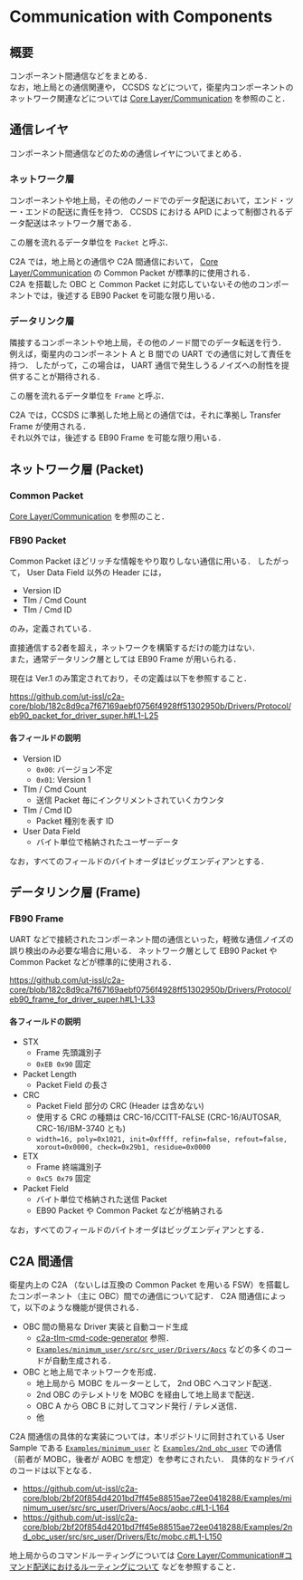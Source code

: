 # Communication with Components

## 概要
コンポーネント間通信などをまとめる．  
なお，地上局との通信関連や， CCSDS などについて，衛星内コンポーネントのネットワーク関連などについては [Core Layer/Communication](../Core/communication.md) を参照のこと．


## 通信レイヤ
コンポーネント間通信などのための通信レイヤについてまとめる．

### ネットワーク層
コンポーネントや地上局，その他のノードでのデータ配送において，エンド・ツー・エンドの配送に責任を持つ．
CCSDS における APID によって制御されるデータ配送はネットワーク層である．

この層を流れるデータ単位を `Packet` と呼ぶ．

C2A では，地上局との通信や C2A 間通信において， [Core Layer/Communication](../Core/communication.md) の Common Packet が標準的に使用される．  
C2A を搭載した OBC と Common Packet に対応していないその他のコンポーネントでは，後述する EB90 Packet を可能な限り用いる．

### データリンク層
隣接するコンポーネントや地上局，その他のノード間でのデータ転送を行う．
例えば，衛星内のコンポーネント A と B 間での UART での通信に対して責任を持つ．
したがって，この場合は， UART 通信で発生しうるノイズへの耐性を提供することが期待される．

この層を流れるデータ単位を `Frame` と呼ぶ．

C2A では，CCSDS に準拠した地上局との通信では，それに準拠し Transfer Frame が使用される．  
それ以外では，後述する EB90 Frame を可能な限り用いる．


## ネットワーク層 (Packet)
### Common Packet
[Core Layer/Communication](../Core/communication.md) を参照のこと．

### FB90 Packet
Common Packet ほどリッチな情報をやり取りしない通信に用いる．
したがって， User Data Field 以外の Header には，

- Version ID
- Tlm / Cmd Count
- Tlm / Cmd ID

のみ，定義されている．

直接通信する2者を超え，ネットワークを構築するだけの能力はない．  
また，通常データリンク層としては EB90 Frame が用いられる．

現在は Ver.1 のみ策定されており，その定義は以下を参照すること．

https://github.com/ut-issl/c2a-core/blob/182c8d9ca7f67169aebf0756f4928ff51302950b/Drivers/Protocol/eb90_packet_for_driver_super.h#L1-L25

#### 各フィールドの説明
- Version ID
    - `0x00`: バージョン不定
    - `0x01`: Version 1
- Tlm / Cmd Count
    - 送信 Packet 毎にインクリメントされていくカウンタ
- Tlm / Cmd ID
    - Packet 種別を表す ID
- User Data Field
    - バイト単位で格納されたユーザーデータ

なお，すべてのフィールドのバイトオーダはビッグエンディアンとする．


## データリンク層 (Frame)
### FB90 Frame
UART などで接続されたコンポーネント間の通信といった，軽微な通信ノイズの誤り検出のみ必要な場合に用いる．
ネットワーク層として EB90 Packet や Common Packet などが標準的に使用される．

https://github.com/ut-issl/c2a-core/blob/182c8d9ca7f67169aebf0756f4928ff51302950b/Drivers/Protocol/eb90_frame_for_driver_super.h#L1-L33

#### 各フィールドの説明
- STX
    - Frame 先頭識別子
    - `0xEB 0x90` 固定
- Packet Length
    - Packet Field の長さ
- CRC
    - Packet Field 部分の CRC (Header は含めない)
    - 使用する CRC の種類は CRC-16/CCITT-FALSE (CRC-16/AUTOSAR, CRC-16/IBM-3740 とも)
    - `width=16, poly=0x1021, init=0xffff, refin=false, refout=false, xorout=0x0000, check=0x29b1, residue=0x0000`
- ETX
    - Frame 終端識別子
    - `0xC5 0x79` 固定
- Packet Field
    - バイト単位で格納された送信 Packet
    - EB90 Packet や Common Packet などが格納される

なお，すべてのフィールドのバイトオーダはビッグエンディアンとする．


## C2A 間通信
衛星内上の C2A （ないしは互換の Common Packet を用いる FSW）を搭載したコンポーネント（主に OBC）間での通信について記す．
C2A 間通信によって，以下のような機能が提供される．

- OBC 間の簡易な Driver 実装と自動コード生成
    - [c2a-tlm-cmd-code-generator](https://github.com/ut-issl/c2a-tlm-cmd-code-generator) 参照．
    - [`Examples/minimum_user/src/src_user/Drivers/Aocs`](/Examples/minimum_user/src/src_user/Drivers/Aocs/) などの多くのコードが自動生成される．
- OBC と地上局でネットワークを形成．
    - 地上局から MOBC をルーターとして， 2nd OBC へコマンド配送．
    - 2nd OBC のテレメトリを MOBC を経由して地上局まで配送．
    - OBC A から OBC B に対してコマンド発行 / テレメ送信．
    - 他

C2A 間通信の具体的な実装については，本リポジトリに同封されている User Sample である [`Examples/minimum_user`](/Examples/minimum_user) と [`Examples/2nd_obc_user`](/Examples/2nd_obc_user) での通信（前者が MOBC，後者が AOBC を想定）を参考にされたい．
具体的なドライバのコードは以下となる．

- https://github.com/ut-issl/c2a-core/blob/2bf20f854d4201bd7ff45e88515ae72ee0418288/Examples/minimum_user/src/src_user/Drivers/Aocs/aobc.c#L1-L164
- https://github.com/ut-issl/c2a-core/blob/2bf20f854d4201bd7ff45e88515ae72ee0418288/Examples/2nd_obc_user/src/src_user/Drivers/Etc/mobc.c#L1-L150

地上局からのコマンドルーティングについては [Core Layer/Communication#コマンド配送におけるルーティングについて](../Core/communication.md#コマンド配送におけるルーティングについて) などを参照すること．

